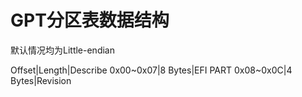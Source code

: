 # GPT分区表数据结构
默认情况均为Little-endian

Offset|Length|Describe
0x00~0x07|8 Bytes|EFI PART
0x08~0x0C|4 Bytes|Revision
